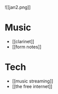 ![[jan2.png]]
# Music
- [[clarinet]]
- [[form notes]]
# Tech
- [[music streaming]]
- [[the free internet]]